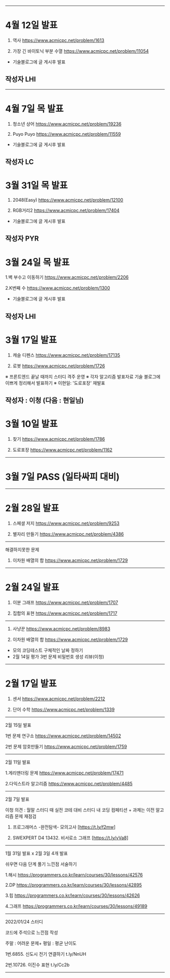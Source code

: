 --------------------------------------------------------------------------------------------------------------------------------------------------------------------
# 4월 12일  발표
1. 역사 https://www.acmicpc.net/problem/1613

2. 가장 긴 바이토닉 부분 수열   https://www.acmicpc.net/problem/11054

* 기술블로그에 글 게시후 발표

작성자 LHI
--------------------------------------------------------------------------------------------------------------------------------------------------------------------
--------------------------------------------------------------------------------------------------------------------------------------------------------------------
# 4월 7일 목 발표
1. 청소년 상어   https://www.acmicpc.net/problem/19236

2. Puyo Puyo  https://www.acmicpc.net/problem/11559

* 기술블로그에 글 게시후 발표

작성자 LC
--------------------------------------------------------------------------------------------------------------------------------------------------------------------
# 3월 31일 목 발표
1. 2048(Easy)  https://www.acmicpc.net/problem/12100

2. RGB거리2  https://www.acmicpc.net/problem/17404

* 기술블로그에 글 게시후 발표

작성자 PYR
--------------------------------------------------------------------------------------------------------------------------------------------------------------------
# 3월 24일 목 발표
1.벽 부수고 이동하기  https://www.acmicpc.net/problem/2206

2.K번째 수   https://www.acmicpc.net/problem/1300

* 기술블로그에 글 게시후 발표

작성자 LHI
--------------------------------------------------------------------------------------------------------------------------------------------------------------------
# 3월 17일 발표
1. 캐슬 디펜스 https://www.acmicpc.net/problem/17135

2. 로봇 https://www.acmicpc.net/problem/1726

※ 프론트엔드 끝날 때까지 스터디 격주 운영
※ 각자 알고리즘 발표자료 기술 블로그에 이쁘게 정리해서 발표하기
※ 이현일: '도로포장' 재발표

작성자 : 이청 (다음 : 현일님)
--------------------------------------------------------------------------------------------------------------------------------------------------------------------

# 3월 10일 발표
1. 찾기 https://www.acmicpc.net/problem/1786

2. 도로포장 https://www.acmicpc.net/problem/1162

--------------------------------------------------------------------------------------------------------------------------------------------------------------------

# 3월 7일 PASS (일타싸피 대비)

--------------------------------------------------------------------------------------------------------------------------------------------------------------------

# 2월 28일 발표
1. 스페셜 저지 https://www.acmicpc.net/problem/9253

2. 별자리 만들기 https://www.acmicpc.net/problem/4386

--------------------------------------------------------------------------------------------------------------------------------------------------------------------

해결하지못한 문제

1. 이차원 배열의 합 https://www.acmicpc.net/problem/1729

--------------------------------------------------------------------------------------------------------------------------------------------------------------------

# 2월 24일 발표

1. 이분 그래프 https://www.acmicpc.net/problem/1707

2. 집합의 표현 https://www.acmicpc.net/problem/1717

--------------------------------------------------------------------------------------------------------------------------------------------------------------------
1. 사냥꾼 https://www.acmicpc.net/problem/8983

2. 이차원 배열의 합 https://www.acmicpc.net/problem/1729

+ 모의 코딩테스트 구체적인 날짜 정하기
+ 2월 14일 평가 3번 문제 비밀번호 생성 리뷰(이청)

--------------------------------------------------------------------------------------------------------------------------------------------------------------------

# 2월 17일 발표

1. 센서 https://www.acmicpc.net/problem/2212

2. 단어 수학 https://www.acmicpc.net/problem/1339

--------------------------------------------------------------------------------------------------------------------------------------------------------------------

2월 15일 발표

1번 문제 연구소 https://www.acmicpc.net/problem/14502


2번 문제 암호만들기 https://www.acmicpc.net/problem/1759


--------------------------------------------------------------------------------------------------------------------------------------------------------------------

2월 11일 발표

1.게리맨더링 문제
https://www.acmicpc.net/problem/17471

2.다익스트라 알고리즘
https://www.acmicpc.net/problem/4485

--------------------------------------------------------------------------------------------------------------------------------------------------------------------
2월 7일 발표

이청 의견 : 월말 스터디 때 실전 코테 대비 스터디 내 코딩 컴페티션 + 과제는 이전 알고리즘 문제 재점검

1. 프로그래머스 -완전탐색- 모의고사 [https://t.ly/f2mw]

2. SWEXPERT D4 13432. 비서로소 그래프  [https://t.ly/vVa8]

--------------------------------------------------------------------------------------------------------------------------------------------------------------------

1월 31일 발표 x 2월 3일 4개 발표

쉬우면 다음 단계 풀기
느낀점 서술하기


1.해시 https://programmers.co.kr/learn/courses/30/lessons/42576

2.DP https://programmers.co.kr/learn/courses/30/lessons/42895

3.힙 https://programmers.co.kr/learn/courses/30/lessons/42626

4.그래프 https://programmers.co.kr/learn/courses/30/lessons/49189

--------------------------------------------------------------------------------------------------------------------------------------------------------------------

2022/01/24 스터디

코드에 주석으로 느낀점 작성

주말 : 어려운 문제+
평일  : 평균 난이도

  1번.6855. 신도시 전기 연결하기     t.ly/NnUH

  2번.10726. 이진수 표현            t.ly/Cc2b
  
--------------------------------------------------------------------------------------------------------------------------------------------------------------------
